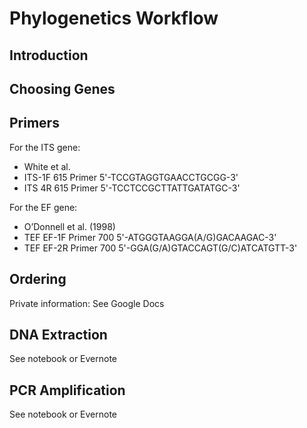 # Phylogenetics Workflow
## Introduction
## Choosing Genes
## Primers
For the ITS gene:
* White et al.
* ITS-1F 615 Primer 5'-TCCGTAGGTGAACCTGCGG-3'
* ITS 4R 615 Primer 5'-TCCTCCGCTTATTGATATGC-3'

For the EF gene:
* O’Donnell et al. (1998)
* TEF EF-1F Primer 700 5'-ATGGGTAAGGA(A/G)GACAAGAC-3'
* TEF EF-2R Primer 700 5'-GGA(G/A)GTACCAGT(G/C)ATCATGTT-3'
## Ordering
Private information: See Google Docs
## DNA Extraction
See notebook or Evernote
## PCR Amplification
See notebook or Evernote
